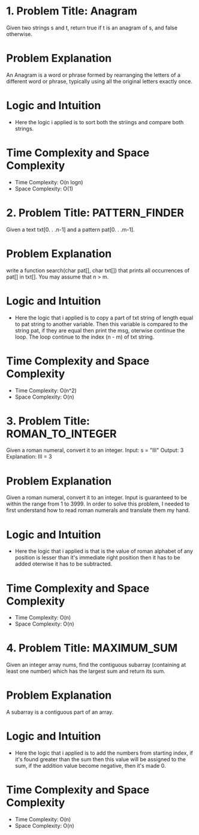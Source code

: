 # 1. Problem Title: Anagram

Given two strings s and t, return true if t is an anagram of s, and false otherwise.

# Problem Explanation

An Anagram is a word or phrase formed by rearranging the letters of a different word or phrase, typically using all the original letters exactly once.

# Logic and Intuition

- Here the logic i applied is to sort both the striings and compare both strings.

# Time Complexity and Space Complexity

- Time Complexity: O(n logn)
- Space Complexity: O(1)

# 2. Problem Title: PATTERN_FINDER

Given a text txt[0. . .n-1] and a pattern pat[0. . .m-1].

# Problem Explanation

write a function search(char pat[], char txt[]) that prints all occurrences of pat[] in txt[].
You may assume that n > m.

# Logic and Intuition

- Here the logic that i applied is to copy a part of txt string of length equal to pat string to another variable. Then this variable is compared to the string pat, if they are equal then print the msg, oterwise continue the loop. The loop continue to the index (n - m) of txt string.

# Time Complexity and Space Complexity

- Time Complexity: O(n^2)
- Space Complexity: O(n)

# 3. Problem Title: ROMAN_TO_INTEGER

Given a roman numeral, convert it to an integer. Input: s = "III" Output: 3 Explanation: III = 3

# Problem Explanation

Given a roman numeral, convert it to an integer. Input is guaranteed to be within the range from 1 to 3999. In order to solve this problem, I needed to first understand how to read roman numerals and translate them my hand.

# Logic and Intuition

- Here the logic that i applied is that is the value of roman alphabet of any position is lesser than it's immediate right position then it has to be added oterwise it has to be subtracted.

# Time Complexity and Space Complexity

- Time Complexity: O(n)
- Space Complexity: O(n)

# 4. Problem Title: MAXIMUM_SUM

Given an integer array nums, find the contiguous subarray (containing at least one number) which has the largest sum and return its sum.

# Problem Explanation

A subarray is a contiguous part of an array.

# Logic and Intuition

- Here the logic that i applied is to add the numbers from starting index, if it's found greater than the sum then this value will be assigned to the sum, if the addition value become negative, then it's made 0.
# Time Complexity and Space Complexity

- Time Complexity: O(n)
- Space Complexity: O(n)
